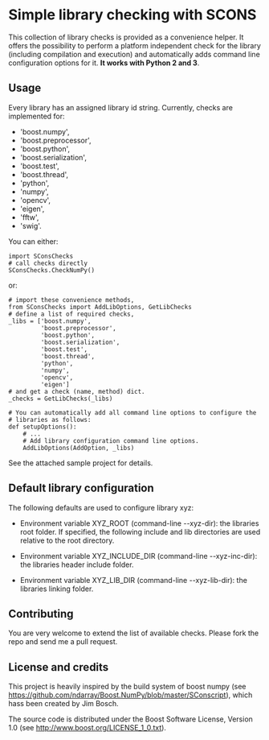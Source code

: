 # Simple library checking with SCONS

This collection of library checks is provided as a convenience helper. It 
offers the possibility to perform a platform independent check for the library
(including compilation and execution) and automatically adds command line
configuration options for it. __It works with Python 2 and 3__.

## Usage

Every library has an assigned library id string. Currently, checks are
implemented for:

- 'boost.numpy',
- 'boost.preprocessor',
- 'boost.python',
- 'boost.serialization',
- 'boost.test',
- 'boost.thread',
- 'python',
- 'numpy',
- 'opencv',
- 'eigen',
- 'fftw',
- 'swig'.

You can either:

```
import SConsChecks
# call checks directly
SConsChecks.CheckNumPy()
```

or:

```
# import these convenience methods,
from SConsChecks import AddLibOptions, GetLibChecks
# define a list of required checks,
_libs = ['boost.numpy',
         'boost.preprocessor',
         'boost.python',
         'boost.serialization',
         'boost.test',
         'boost.thread',
         'python',
         'numpy',
         'opencv',
         'eigen']
# and get a check (name, method) dict.
_checks = GetLibChecks(_libs)

# You can automatically add all command line options to configure the
# libraries as follows:
def setupOptions():
    # ...
    # Add library configuration command line options.
    AddLibOptions(AddOption, _libs)
```

See the attached sample project for details.


## Default library configuration

The following defaults are used to configure library xyz:

- Environment variable XYZ_ROOT (command-line --xyz-dir):
  the libraries root folder. If specified, the following include and 
  lib directories are used relative to the root directory.

- Environment variable XYZ_INCLUDE_DIR (command-line --xyz-inc-dir):
  the libraries header include folder.

- Environment variable XYZ_LIB_DIR (command-line --xyz-lib-dir):
  the libraries linking folder.

## Contributing

You are very welcome to extend the list of available checks. Please fork the
repo and send me a pull request.

## License and credits

This project is heavily inspired by the build system of boost numpy 
(see https://github.com/ndarray/Boost.NumPy/blob/master/SConscript), which
hass been created by Jim Bosch.

The source code is distributed under the Boost Software License, Version 1.0
(see http://www.boost.org/LICENSE_1_0.txt).
